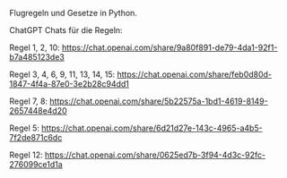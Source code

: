 Flugregeln und Gesetze in Python.

ChatGPT Chats für die Regeln:

Regel 1, 2, 10:
https://chat.openai.com/share/9a80f891-de79-4da1-92f1-b7a485123de3

Regel 3, 4, 6, 9, 11, 13, 14, 15: 
https://chat.openai.com/share/feb0d80d-1847-4f4a-87e0-3e2b28c94dd1

Regel 7, 8: 
https://chat.openai.com/share/5b22575a-1bd1-4619-8149-2657448e4d20

Regel 5:
https://chat.openai.com/share/6d21d27e-143c-4965-a4b5-7f2de871c6dc

Regel 12:
https://chat.openai.com/share/0625ed7b-3f94-4d3c-92fc-276099ce1d1a
